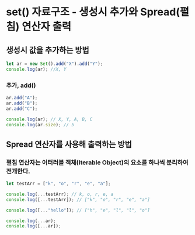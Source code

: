 # set() 자료구조 - 생성시 추가와 Spread(펼침) 연산자 출력

## 생성시 값을 추가하는 방법

```javascript
let ar = new Set().add("X").add("Y");
console.log(ar); //X, Y
```

### 추가, add()

```javascript
ar.add("A");
ar.add("B");
ar.add("C");

console.log(ar); // X, Y, A, B, C
console.log(ar.size); // 5
```

## Spread 연산자를 사용해 출력하는 방법

### 펼침 연산자는 이터러블 객체(Iterable Object)의 요소를 하나씩 분리하여 전개한다.

```javascript
let testArr = ["k", "o", "r", "e", "a"];

console.log(...testArr); // k, o, r, e, a
console.log([...testArr]); // ["k", "o", "r", "e", "a"]

console.log([..."hello"]); // ["h", "e", "l", "l", "o"]

console.log(...ar);
console.log([...ar]);
```
